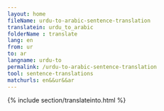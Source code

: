 ```yaml
---
layout: home
fileName: urdu-to-arabic-sentence-translation
translatein: urdu_to_arabic
folderName : translate
lang: en
from: ur
to: ar
langname: urdu-to
permalink: /urdu-to-arabic-sentence-translation
tool: sentence-translations
matchurls: en&&ur&&ar
---
```

{% include section/translateinto.html %}
